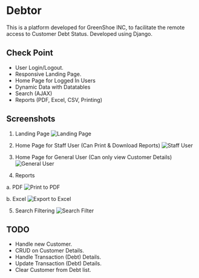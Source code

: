 # Debtor
This is a platform developed for GreenShoe INC, to facilitate the remote access to Customer Debt Status. 
Developed using Django.

## Check Point
* User Login/Logout.
* Responsive Landing Page.
* Home Page for Logged In Users
* Dynamic Data with Datatables
* Search (AJAX)
* Reports (PDF, Excel, CSV, Printing)

## Screenshots


1. Landing Page
![Landing Page](https://github.com/shalomz/Debtor/blob/master/screenshots/Landing%20Page.png?raw=true "Landing Page")

2. Home Page for Staff User (Can Print & Download Reports) 
![Staff User](https://github.com/shalomz/Debtor/blob/master/screenshots/Logged%20In%20User%20(Staff).png?raw=true "Staff User Interface")

3. Home Page for General User (Can only view Customer Details)
![General User](https://github.com/shalomz/Debtor/blob/master/screenshots/Customer%20List%20(Datatable)%20General%20User.png?raw=true "General User Interface")

4. Reports

a. PDF
![Print to PDF](https://github.com/shalomz/Debtor/blob/master/screenshots/Print%20to%20PDF%20Dialog.png?raw=true "Print to PDF")

b. Excel
![Export to Excel](https://github.com/shalomz/Debtor/blob/master/screenshots/Save%20Excel%20File%20Dialog.png?raw=true "Export to Excel")


5. Search Filtering
![Search Filter](https://github.com/shalomz/Debtor/blob/master/screenshots/Search%20Filter.png?raw=true "Search Filter")


## TODO
  * Handle new Customer.
  * CRUD on Customer Details.
  * Handle Transaction (Debt) Details.
  * Update Transaction (Debt) Details.
  * Clear Customer from Debt list.

